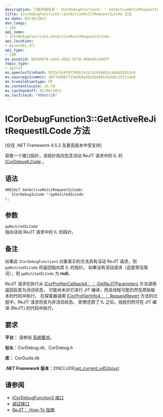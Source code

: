 ```yaml
---
description: 了解详细信息： ICorDebugFunction3：： GetActiveReJitRequestILCode 方法
title: ICorDebugFunction3::GetActiveReJitRequestILCode 方法
ms.date: 03/30/2017
dev_langs:
- cpp
api_name:
- ICorDebugFunction3.GetActiveReJitRequestILCode
api_location:
- mscordbi.dll
api_type:
- COM
ms.assetid: 88584574-ade5-45b2-9778-489ed5c4dd7f
topic_type:
- apiref
ms.openlocfilehash: 9225c5cdf97395b7e1b11c61d653cab8d52031c6
ms.sourcegitcommit: ddf7edb67715a5b9a45e3dd44536dabc153c1de0
ms.translationtype: MT
ms.contentlocale: zh-CN
ms.lasthandoff: 02/06/2021
ms.locfileid: "99692116"
---
```

# <a name="icordebugfunction3getactiverejitrequestilcode-method"></a>ICorDebugFunction3::GetActiveReJitRequestILCode 方法

[仅在 .NET Framework 4.5.2 及更高版本中受支持]  
  
 获取一个接口指针，该指针指向包含活动 ReJIT 请求中的 IL 的 [ICorDebugILCode](icordebugilcode-interface.md) 。  
  
## <a name="syntax"></a>语法  
  
```cpp
HRESULT GetActiveReJitRequestILCode(  
   ICorDebugILCode **ppReJitedILCode  
);  
```  
  
## <a name="parameters"></a>参数  

 `ppReJitedILCode`  
 指向活动 ReJIT 请求中的 IL 的指针。  
  
## <a name="remarks"></a>备注  

 如果此 `ICorDebugFunction3` 对象表示的方法具有活动 ReJIT 请求，则 `ppReJitedILCode` 将返回指向其 IL 的指针。 如果没有活动请求（这是常见情况），则 `ppReJitedILCode` 为 **null**。  
  
 ReJIT 请求在执行从 [ICorProfilerCallback4：： GetReJITParameters](../profiling/icorprofilercallback4-getrejitparameters-method.md) 方法调用返回后变为活动状态。 可能尚未对它进行 JIT 编译，而且线程可能仍然在原始版本的代码中执行。 在探查器调用 [ICorProfilerInfo4：： RequestRevert](../profiling/icorprofilerinfo4-requestrevert-method.md) 方法的过程中，ReJIT 请求将变为非活动状态。 即使还原了 IL 之后，线程仍然可在 JIT 编译 (ReJIT) 的代码中执行。  
  
## <a name="requirements"></a>要求  

 **平台：** 请参阅 [系统要求](../../get-started/system-requirements.md)。  
  
 **标头**：CorDebug.idl、CorDebug.h  
  
 **库：** CorGuids.lib  
  
 **.NET Framework 版本：**[!INCLUDE[net_current_v452plus](../../../../includes/net-current-v452plus-md.md)]  
  
## <a name="see-also"></a>请参阅

- [ICorDebugFunction3 接口](icordebugfunction3-interface.md)
- [调试接口](debugging-interfaces.md)
- [ReJIT： How-To 指南](/archive/blogs/davbr/rejit-a-how-to-guide)
